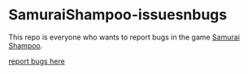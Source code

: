# SamuraiShampoo-issuesnbugs
This repo is everyone who wants to report bugs in the game [Samurai Shampoo](https://github.com/Joey-Einerhand/SamuraiShampoo). 

[report bugs here](https://github.com/Joey-Einerhand/SamuraiShampoo-issuesnbugs/issues)

